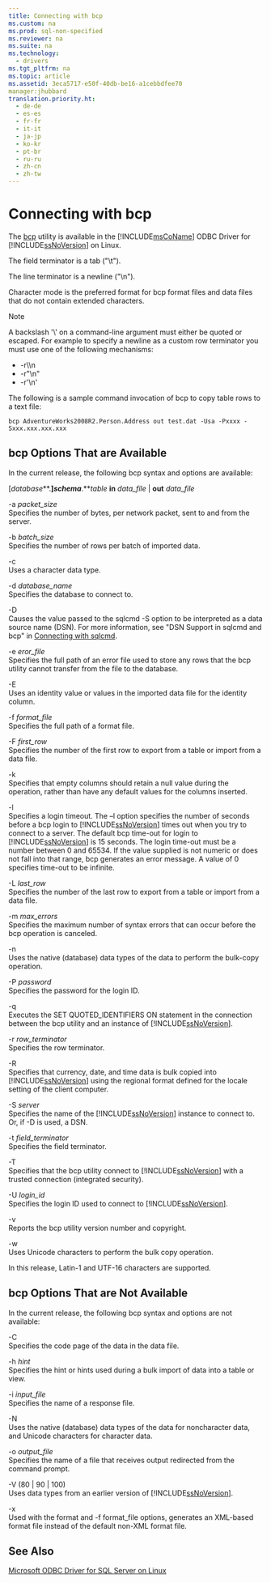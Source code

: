 ```yaml
---
title: Connecting with bcp
ms.custom: na
ms.prod: sql-non-specified
ms.reviewer: na
ms.suite: na
ms.technology: 
  - drivers
ms.tgt_pltfrm: na
ms.topic: article
ms.assetid: 3eca5717-e50f-40db-be16-a1cebbdfee70
manager:jhubbard
translation.priority.ht: 
  - de-de
  - es-es
  - fr-fr
  - it-it
  - ja-jp
  - ko-kr
  - pt-br
  - ru-ru
  - zh-cn
  - zh-tw
---
```

# Connecting with bcp
The [bcp](http://go.microsoft.com/fwlink/?LinkID=190626) utility is available in the [!INCLUDE[msCoName](../content/includes/msCoName_md.md)] ODBC Driver for [!INCLUDE[ssNoVersion](../content/includes/ssNoVersion_md.md)] on Linux.  
  
The field terminator is a tab \("\\t"\).  
  
The line terminator is a newline \("\\n"\).  
  
Character mode is the preferred format for bcp format files and data files that do not contain extended characters.  
  
> [!NOTE]  
> A backslash '\\' on a command\-line argument must either be quoted or escaped. For example to specify a newline as a custom row terminator you must use one of the following mechanisms:  
>   
> -   \-r\\\\n  
> -   \-r"\\n"  
> -   \-r'\\n'  
  
The following is a sample command invocation of bcp to copy table rows to a text file:  
  
```  
bcp AdventureWorks2008R2.Person.Address out test.dat -Usa -Pxxxx -Sxxx.xxx.xxx.xxx  
```  
  
## bcp Options That are Available  
In the current release, the following bcp syntax and options are available:  
  
\[*database***.**\]*schema***.***table* **in** *data\_file* | **out** *data\_file*  
  
\-a *packet\_size*  
Specifies the number of bytes, per network packet, sent to and from the server.  
  
\-b *batch\_size*  
Specifies the number of rows per batch of imported data.  
  
\-c  
Uses a character data type.  
  
\-d *database\_name*  
Specifies the database to connect to.  
  
\-D  
Causes the value passed to the sqlcmd \-S option to be interpreted as a data source name \(DSN\). For more information, see "DSN Support in sqlcmd and bcp" in [Connecting with sqlcmd](../content/Connecting-with-sqlcmd.md).  
  
\-e *eror\_file*  
Specifies the full path of an error file used to store any rows that the bcp utility cannot transfer from the file to the database.  
  
\-E  
Uses an identity value or values in the imported data file for the identity column.  
  
\-f *format\_file*  
Specifies the full path of a format file.  
  
\-F *first\_row*  
Specifies the number of the first row to export from a table or import from a data file.  
  
\-k  
Specifies that empty columns should retain a null value during the operation, rather than have any default values for the columns inserted.  
  
\-l  
Specifies a login timeout. The –l option specifies the number of seconds before a bcp login to [!INCLUDE[ssNoVersion](../content/includes/ssNoVersion_md.md)] times out when you try to connect to a server. The default bcp time\-out for login to [!INCLUDE[ssNoVersion](../content/includes/ssNoVersion_md.md)] is 15 seconds. The login time\-out must be a number between 0 and 65534. If the value supplied is not numeric or does not fall into that range, bcp generates an error message. A value of 0 specifies time\-out to be infinite.  
  
\-L *last\_row*  
Specifies the number of the last row to export from a table or import from a data file.  
  
\-m *max\_errors*  
Specifies the maximum number of syntax errors that can occur before the bcp operation is canceled.  
  
\-n  
Uses the native \(database\) data types of the data to perform the bulk\-copy operation.  
  
\-P *password*  
Specifies the password for the login ID.  
  
\-q  
Executes the SET QUOTED\_IDENTIFIERS ON statement in the connection between the bcp utility and an instance of [!INCLUDE[ssNoVersion](../content/includes/ssNoVersion_md.md)].  
  
\-r *row\_terminator*  
Specifies the row terminator.  
  
\-R  
Specifies that currency, date, and time data is bulk copied into [!INCLUDE[ssNoVersion](../content/includes/ssNoVersion_md.md)] using the regional format defined for the locale setting of the client computer.  
  
\-S *server*  
Specifies the name of the [!INCLUDE[ssNoVersion](../content/includes/ssNoVersion_md.md)] instance to connect to. Or, if \-D is used, a DSN.  
  
\-t *field\_terminator*  
Specifies the field terminator.  
  
\-T  
Specifies that the bcp utility connect to [!INCLUDE[ssNoVersion](../content/includes/ssNoVersion_md.md)] with a trusted connection \(integrated security\).  
  
\-U *login\_id*  
Specifies the login ID used to connect to [!INCLUDE[ssNoVersion](../content/includes/ssNoVersion_md.md)].  
  
\-v  
Reports the bcp utility version number and copyright.  
  
\-w  
Uses Unicode characters to perform the bulk copy operation.  
  
In this release, Latin\-1 and UTF\-16 characters are supported.  
  
## bcp Options That are Not Available  
In the current release, the following bcp syntax and options are not available:  
  
\-C  
Specifies the code page of the data in the data file.  
  
\-h *hint*  
Specifies the hint or hints used during a bulk import of data into a table or view.  
  
\-i *input\_file*  
Specifies the name of a response file.  
  
\-N  
Uses the native \(database\) data types of the data for noncharacter data, and Unicode characters for character data.  
  
\-o *output\_file*  
Specifies the name of a file that receives output redirected from the command prompt.  
  
\-V \(80 | 90 | 100\)  
Uses data types from an earlier version of [!INCLUDE[ssNoVersion](../content/includes/ssNoVersion_md.md)].  
  
\-x  
Used with the format and \-f format\_file options, generates an XML\-based format file instead of the default non\-XML format file.  
  
## See Also  
[Microsoft ODBC Driver for SQL Server on Linux](../content/Microsoft-ODBC-Driver-for-SQL-Server-on-Linux.md)  
  

